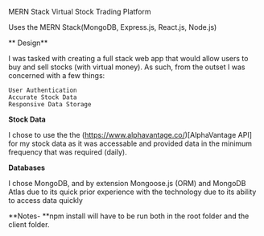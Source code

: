 MERN Stack Virtual Stock Trading Platform

Uses the MERN Stack(MongoDB, Express.js, React.js, Node.js)

**
Design**

I was tasked with creating a full stack web app that would allow users to buy and sell stocks (with virtual money). As such, from the outset I was concerned with a few things:

    User Authentication
    Accurate Stock Data
    Responsive Data Storage

**Stock Data**

I chose to use the the (https://www.alphavantage.co/)[AlphaVantage API] for my stock data as it was accessable and provided data in the minimum frequency that was required (daily).

**Databases**

I chose MongoDB, and by extension Mongoose.js (ORM) and MongoDB Atlas due to its quick prior experience with the technology due to its ability to access data quickly

**Notes- **npm install will have to be run both in the root folder and the client folder.


